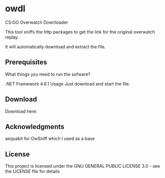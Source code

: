 # owdl
CS:GO Overwatch Downloader

This tool sniffs the http packages to get the link for the original overwatch replay.

It will automatically download and extract the file.

## Prerequisites
What things you need to run the sofware?

.NET Framework 4.6.1
Usage
Just download and start the file.

## Download
Download here:

## Acknowledgments
aequabit for OwSniff which I used as a base

## License
This project is licensed under the GNU GENERAL PUBLIC LICENSE 3.0 - see the LICENSE file for details
